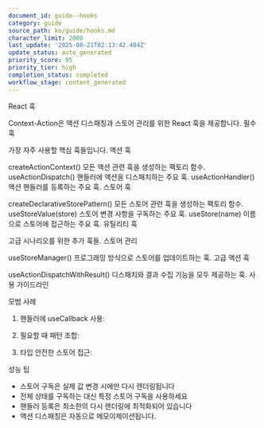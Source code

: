 ```yaml
---
document_id: guide--hooks
category: guide
source_path: ko/guide/hooks.md
character_limit: 2000
last_update: '2025-08-21T02:13:42.404Z'
update_status: auto_generated
priority_score: 95
priority_tier: high
completion_status: completed
workflow_stage: content_generated
---
```

React 훅

Context-Action은 액션 디스패칭과 스토어 관리를 위한 React 훅을 제공합니다. 필수 훅

가장 자주 사용할 핵심 훅들입니다. 액션 훅

createActionContext<T>()
모든 액션 관련 훅을 생성하는 팩토리 함수. useActionDispatch()
핸들러에 액션을 디스패치하는 주요 훅. useActionHandler()
액션 핸들러를 등록하는 주요 훅. 스토어 훅

createDeclarativeStorePattern<T>()
모든 스토어 관련 훅을 생성하는 팩토리 함수. useStoreValue<T>(store)
스토어 변경 사항을 구독하는 주요 훅. useStore(name)
이름으로 스토어에 접근하는 주요 훅. 유틸리티 훅

고급 시나리오를 위한 추가 훅들. 스토어 관리

useStoreManager()
프로그래밍 방식으로 스토어를 업데이트하는 훅. 고급 액션 훅

useActionDispatchWithResult()
디스패치와 결과 수집 기능을 모두 제공하는 훅. 사용 가이드라인

모범 사례

1. 핸들러에 useCallback 사용:

2. 필요할 때 패턴 조합:

3. 타입 안전한 스토어 접근:

성능 팁

- 스토어 구독은 실제 값 변경 시에만 다시 렌더링됩니다
- 전체 상태를 구독하는 대신 특정 스토어 구독을 사용하세요
- 핸들러 등록은 최소한의 다시 렌더링에 최적화되어 있습니다
- 액션 디스패칭은 자동으로 메모이제이션됩니다.
